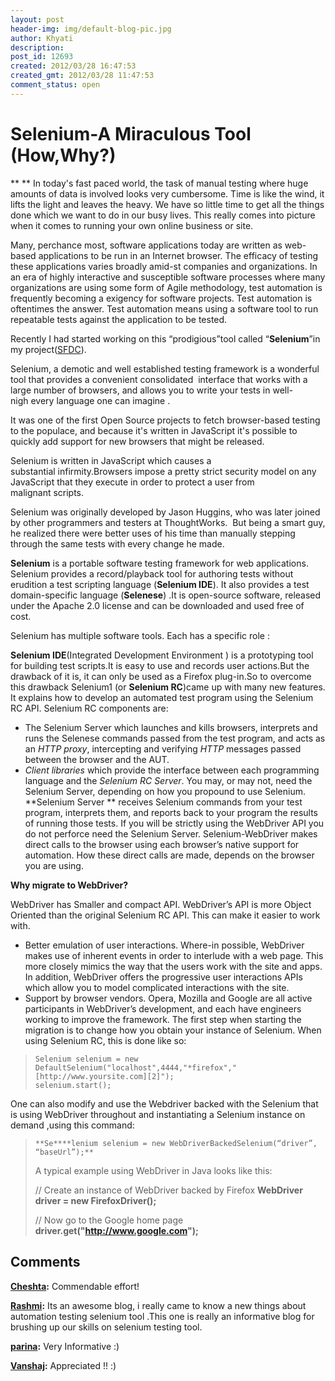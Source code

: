 ```yaml
---
layout: post
header-img: img/default-blog-pic.jpg
author: Khyati
description: 
post_id: 12693
created: 2012/03/28 16:47:53
created_gmt: 2012/03/28 11:47:53
comment_status: open
---
```


# Selenium-A Miraculous Tool (How,Why?)

** ** In today's fast paced world, the task of manual testing where huge amounts of data is involved looks very cumbersome. Time is like the wind, it lifts the light and leaves the heavy. We have so little time to get all the things done which we want to do in our busy lives. This really comes into picture when it comes to running your own online business or site.

Many, perchance most, software applications today are written as web-based applications to be run in an Internet browser. The efficacy of testing these applications varies broadly amid-st companies and organizations. In an era of highly interactive and susceptible software processes where many organizations are using some form of Agile methodology, test automation is frequently becoming a exigency for software projects. Test automation is oftentimes the answer. Test automation means using a software tool to run repeatable tests against the application to be tested. 

Recently I had started working on this “prodigious”tool called “**Selenium**”in my project([SFDC][1]).

Selenium, a demotic and well established testing framework is a wonderful tool that provides a convenient consolidated  interface that works with a large number of browsers, and allows you to write your tests in well-nigh every language one can imagine .

It was one of the first Open Source projects to fetch browser-based testing to the populace, and because it's written in JavaScript it's possible to quickly add support for new browsers that might be released.

Selenium is written in JavaScript which causes a substantial infirmity.Browsers impose a pretty strict security model on any JavaScript that they execute in order to protect a user from malignant scripts. 

Selenium was originally developed by Jason Huggins, who was later joined by other programmers and testers at ThoughtWorks.  But being a smart guy, he realized there were better uses of his time than manually stepping through the same tests with every change he made. 

**Selenium** is a portable software testing framework for web applications. Selenium provides a record/playback tool for authoring tests without erudition a test scripting language (**Selenium IDE**). It also provides a test domain-specific language (**Selenese**) .It is open-source software, released under the Apache 2.0 license and can be downloaded and used free of cost.

Selenium has multiple software tools. Each has a specific role :

**Selenium IDE**(Integrated Development Environment ) is a prototyping tool for building test scripts.It is easy to use and records user actions.But the drawback of it is, it can only be used as a Firefox plug-in.So to overcome this drawback Selenium1 (or **Selenium RC**)came up with many new features. It explains how to develop an automated test program using the Selenium RC API. Selenium RC components are:

  * The Selenium Server which launches and kills browsers, interprets and runs the Selenese commands passed from the test program, and acts as an _HTTP proxy_, intercepting and verifying _HTTP_ messages passed between the browser and the AUT. 
  * _Client libraries_ which provide the interface between each programming language and the _Selenium RC Server_. 
You may, or may not, need the Selenium Server, depending on how you propound to use Selenium. **Selenium Server ** receives Selenium commands from your test program, interprets them, and reports back to your program the results of running those tests. If you will be strictly using the WebDriver API you do not perforce need the Selenium Server. Selenium-WebDriver makes direct calls to the browser using each browser’s native support for automation. How these direct calls are made, depends on the browser you are using.

**Why migrate to WebDriver?**

WebDriver has Smaller and compact API. WebDriver’s API is more Object Oriented than the original Selenium RC API. This can make it easier to work with. 

  * Better emulation of user interactions. Where-in possible, WebDriver makes use of inherent events in order to interlude with a web page. This more closely mimics the way that the users work with the site and apps. In addition, WebDriver offers the progressive user interactions APIs which allow you to model complicated interactions with the site. 
  * Support by browser vendors. Opera, Mozilla and Google are all active participants in WebDriver’s development, and each have engineers working to improve the framework. 
The first step when starting the migration is to change how you obtain your instance of Selenium. When using Selenium RC, this is done like so: 

> 
>     Selenium selenium = new DefaultSelenium("localhost",4444,"*firefox","[http://www.yoursite.com][2]");
>     selenium.start();

One can also modify and use the Webdriver backed with the Selenium that is using WebDriver throughout and instantiating a Selenium instance on demand ,using this command:

> 
>     **Se****lenium selenium = new WebDriverBackedSelenium(“driver”, “baseUrl”);**
> 
> A typical example using WebDriver in Java looks like this:
> 
> // Create an instance of WebDriver backed by Firefox **WebDriver driver = new FirefoxDriver();**
> 
> // Now go to the Google home page **driver.get("http://www.google.com");**

   [1]: http://www.salesforce.com
   [2]: http://www.yoursite.com/

## Comments

**[Cheshta](#8155 "2012-03-31 08:42:56"):** Commendable effort!

**[Rashmi](#8114 "2012-03-29 12:38:50"):** Its an awesome blog, i really came to know a new things about automation testing selenium tool .This one is really an informative blog for brushing up our skills on selenium testing tool.

**[parina](#8115 "2012-03-29 14:11:50"):** Very Informative :)

**[Vanshaj](#8125 "2012-03-29 23:37:43"):** Appreciated !! :)

